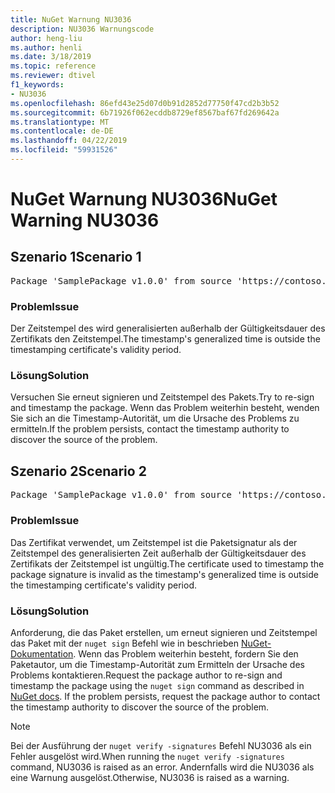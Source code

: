 ```yaml
---
title: NuGet Warnung NU3036
description: NU3036 Warnungscode
author: heng-liu
ms.author: henli
ms.date: 3/18/2019
ms.topic: reference
ms.reviewer: dtivel
f1_keywords:
- NU3036
ms.openlocfilehash: 86efd43e25d07d0b91d2852d77750f47cd2b3b52
ms.sourcegitcommit: 6b71926f062ecddb8729ef8567baf67fd269642a
ms.translationtype: MT
ms.contentlocale: de-DE
ms.lasthandoff: 04/22/2019
ms.locfileid: "59931526"
---
```

# <a name="nuget-warning-nu3036"></a><span data-ttu-id="84160-103">NuGet Warnung NU3036</span><span class="sxs-lookup"><span data-stu-id="84160-103">NuGet Warning NU3036</span></span>

## <a name="scenario-1"></a><span data-ttu-id="84160-104">Szenario 1</span><span class="sxs-lookup"><span data-stu-id="84160-104">Scenario 1</span></span>

<pre>Package 'SamplePackage v1.0.0' from source 'https://contoso.com/index.json': The timestamp's generalized time is outside the timestamping certificate's validity period.</pre>

### <a name="issue"></a><span data-ttu-id="84160-105">Problem</span><span class="sxs-lookup"><span data-stu-id="84160-105">Issue</span></span>

<span data-ttu-id="84160-106">Der Zeitstempel des wird generalisierten außerhalb der Gültigkeitsdauer des Zertifikats den Zeitstempel.</span><span class="sxs-lookup"><span data-stu-id="84160-106">The timestamp's generalized time is outside the timestamping certificate's validity period.</span></span>


### <a name="solution"></a><span data-ttu-id="84160-107">Lösung</span><span class="sxs-lookup"><span data-stu-id="84160-107">Solution</span></span>

<span data-ttu-id="84160-108">Versuchen Sie erneut signieren und Zeitstempel des Pakets.</span><span class="sxs-lookup"><span data-stu-id="84160-108">Try to re-sign and timestamp the package.</span></span> <span data-ttu-id="84160-109">Wenn das Problem weiterhin besteht, wenden Sie sich an die Timestamp-Autorität, um die Ursache des Problems zu ermitteln.</span><span class="sxs-lookup"><span data-stu-id="84160-109">If the problem persists, contact the timestamp authority to discover the source of the problem.</span></span>



## <a name="scenario-2"></a><span data-ttu-id="84160-110">Szenario 2</span><span class="sxs-lookup"><span data-stu-id="84160-110">Scenario 2</span></span>

<pre>Package 'SamplePackage v1.0.0' from source 'https://contoso.com/index.json': The primary signature's timestamp's generalized time is outside the timestamping certificate's validity period.</pre>

### <a name="issue"></a><span data-ttu-id="84160-111">Problem</span><span class="sxs-lookup"><span data-stu-id="84160-111">Issue</span></span>

<span data-ttu-id="84160-112">Das Zertifikat verwendet, um Zeitstempel ist die Paketsignatur als der Zeitstempel des generalisierten Zeit außerhalb der Gültigkeitsdauer des Zertifikats der Zeitstempel ist ungültig.</span><span class="sxs-lookup"><span data-stu-id="84160-112">The certificate used to timestamp the package signature is invalid as the timestamp's generalized time is outside the timestamping certificate's validity period.</span></span>


### <a name="solution"></a><span data-ttu-id="84160-113">Lösung</span><span class="sxs-lookup"><span data-stu-id="84160-113">Solution</span></span>

<span data-ttu-id="84160-114">Anforderung, die das Paket erstellen, um erneut signieren und Zeitstempel das Paket mit der `nuget sign` Befehl wie in beschrieben [NuGet-Dokumentation](https://docs.microsoft.com/en-us/nuget/create-packages/sign-a-package). Wenn das Problem weiterhin besteht, fordern Sie den Paketautor, um die Timestamp-Autorität zum Ermitteln der Ursache des Problems kontaktieren.</span><span class="sxs-lookup"><span data-stu-id="84160-114">Request the package author to re-sign and timestamp the package using the `nuget sign` command as described in [NuGet docs](https://docs.microsoft.com/en-us/nuget/create-packages/sign-a-package). If the problem persists, request the package author to contact the timestamp authority to discover the source of the problem.</span></span>


> [!Note]
> <span data-ttu-id="84160-115">Bei der Ausführung der `nuget verify -signatures` Befehl NU3036 als ein Fehler ausgelöst wird.</span><span class="sxs-lookup"><span data-stu-id="84160-115">When running the `nuget verify -signatures` command, NU3036 is raised as an error.</span></span> <span data-ttu-id="84160-116">Andernfalls wird die NU3036 als eine Warnung ausgelöst.</span><span class="sxs-lookup"><span data-stu-id="84160-116">Otherwise, NU3036 is raised as a warning.</span></span>